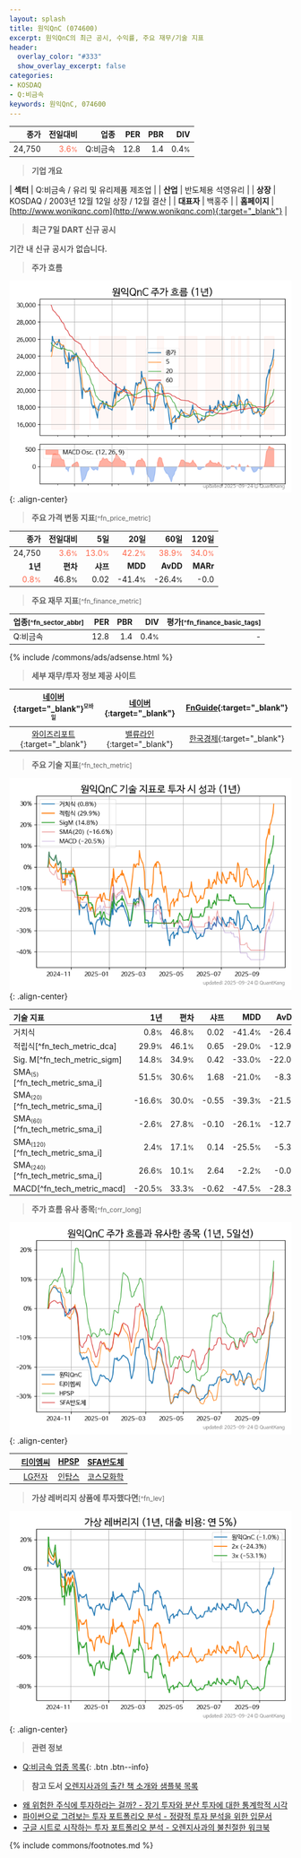 ```yaml
---
layout: splash
title: 원익QnC (074600)
excerpt: 원익QnC의 최근 공시, 수익률, 주요 재무/기술 지표
header:
  overlay_color: "#333"
  show_overlay_excerpt: false
categories:
- KOSDAQ
- Q:비금속
keywords: 원익QnC, 074600
---
```


| **종가** | **전일대비** | **업종** | **PER** | **PBR** | **DIV** |
| -------: | -----------: | -------: | ------: | ------: | ------: |
| 24,750 | <span style="color: tomato">3.6<small>%</small></span> | Q:비금속 | 12.8 | 1.4 | 0.4<small>%</small> |

<!-- more -->


> **기업 개요**<a id="company"></a>

| <span style="white-space:nowrap;">**섹터**</span> | Q:비금속 / 유리 및 유리제품 제조업 |
| <span style="white-space:nowrap;">**산업**</span> | 반도체용 석영유리 |
| <span style="white-space:nowrap;">**상장**</span> | KOSDAQ / 2003년 12월 12일 상장 / 12월 결산 |
| <span style="white-space:nowrap;">**대표자**</span> | 백홍주 |
| <span style="white-space:nowrap;">**홈페이지**</span> | [http://www.wonikqnc.com](http://www.wonikqnc.com){:target="_blank"} |


> **최근 7일 DART 신규 공시**<a id="dart"></a>

기간 내 신규 공시가 없습니다.


> **주가 흐름**<a id="price"></a>

![074600](/stock/images/074600.png){: .align-center}


> **주요 가격 변동 지표**<small>[^fn_price_metric]</small>

| **종가** | **전일대비** | **5일** | **20일** | **60일** | **120일** |
| -------: | -----------: | ------: | -------: | -------: | --------: |
| 24,750 | <span style="color: tomato">3.6<small>%</small></span> | <span style="color: tomato">13.0<small>%</small></span> | <span style="color: tomato">42.2<small>%</small></span> | <span style="color: tomato">38.9<small>%</small></span> | <span style="color: tomato">34.0<small>%</small></span> |
| **1년** | **편차** | **샤프** | **MDD** | **AvDD** | **MARr** |
| <span style="color: tomato">0.8<small>%</small></span> | 46.8<small>%</small> | 0.02 | -41.4<small>%</small> | -26.4<small>%</small> | -0.0 |


> **주요 재무 지표**<small>[^fn_finance_metric]</small>

| **업종**<small>[^fn_sector_abbr]</small> | **PER** | **PBR** | **DIV** | **평가**<small>[^fn_finance_basic_tags]</small> |
| :--------------------------------------- | ------: | ------: | ------: | ----------------------------------------------: |
| Q:비금속 | 12.8 | 1.4 | 0.4<small>%</small> | - |



{% include /commons/ads/adsense.html %}

> **세부 재무/투자 정보 제공 사이트**

| [네이버](https://m.stock.naver.com/domestic/stock/074600/finance/summary){:target="_blank"}<sup><small>모바일</small></sup> | [네이버](https://finance.naver.com/item/coinfo.naver?code=074600){:target="_blank"} | [FnGuide](https://comp.fnguide.com/SVO2/ASP/SVD_Invest.asp?gicode=A074600&MenuYn=Y){:target="_blank"} |
| :---: | :---: | :---: |
| [와이즈리포트](https://comp.wisereport.co.kr/company/c1040001.aspx?cmp_cd=074600){:target="_blank"} | [밸류라인](https://www.valueline.co.kr/finance/summary/074600){:target="_blank"} | [한국경제](https://markets.hankyung.com/stock/074600/financial-summary){:target="_blank"} |


> **주요 기술 지표**<small>[^fn_tech_metric]</small>


![074600](/stock/images/074600_tech.png){: .align-center}

| **기술 지표** | **1년** | **편차** | **샤프** | **MDD** | **AvDD** |
| :------------ | ------: | -----------: | -------: | ------: | -------: |
| 거치식 | 0.8<small>%</small> | 46.8<small>%</small> | 0.02 | -41.4<small>%</small> | -26.4<small>%</small> |
| 적립식[^fn_tech_metric_dca] | 29.9<small>%</small> | 46.1<small>%</small> | 0.65 | -29.0<small>%</small> | -12.9<small>%</small> |
| Sig. M[^fn_tech_metric_sigm] | 14.8<small>%</small> | 34.9<small>%</small> | 0.42 | -33.0<small>%</small> | -22.0<small>%</small> |
| SMA<small><sub>(5)</sub></small>[^fn_tech_metric_sma_i] | 51.5<small>%</small> | 30.6<small>%</small> | 1.68 | -21.0<small>%</small> | -8.3<small>%</small> |
| SMA<small><sub>(20)</sub></small>[^fn_tech_metric_sma_i] | -16.6<small>%</small> | 30.0<small>%</small> | -0.55 | -39.3<small>%</small> | -21.5<small>%</small> |
| SMA<small><sub>(60)</sub></small>[^fn_tech_metric_sma_i] | -2.6<small>%</small> | 27.8<small>%</small> | -0.10 | -26.1<small>%</small> | -12.7<small>%</small> |
| SMA<small><sub>(120)</sub></small>[^fn_tech_metric_sma_i] | 2.4<small>%</small> | 17.1<small>%</small> | 0.14 | -25.5<small>%</small> | -5.3<small>%</small> |
| SMA<small><sub>(240)</sub></small>[^fn_tech_metric_sma_i] | 26.6<small>%</small> | 10.1<small>%</small> | 2.64 | -2.2<small>%</small> | -0.0<small>%</small> |
| MACD[^fn_tech_metric_macd] | -20.5<small>%</small> | 33.3<small>%</small> | -0.62 | -47.5<small>%</small> | -28.3<small>%</small> |


> **주가 흐름 유사 종목**<a id="corr"></a><small>[^fn_corr_long]</small>

![074600](/stock/images/074600_corr.png){: .align-center}

|       | [티이엠씨](/425040/) | [HPSP](/403870/) | [SFA반도체](/036540/) |
| :---: | :------------------------------------: | :------------------------------------: | :------------------------------------: |
|       | [LG전자](/066570/) | [인탑스](/049070/) | [코스모화학](/005420/) |


> **가상 레버리지 상품에 투자했다면**<a id="2x"></a><small>[^fn_lev]</small>

![074600](/stock/images/074600_2x.png){: .align-center}


> **관련 정보**

- [Q:비금속 업종 목록](/stats/sector/kosdaq_업종_비금속_종목/){: .btn .btn--info}

> **참고 도서** [오렌지사과의 출간 책 소개와 샘플북 목록](https://kongdori.tistory.com/691)

- [왜 위험한 주식에 투자하라는 걸까? - 장기 투자와 분산 투자에 대한 통계학적 시각](https://kongdori.tistory.com/421)
- [파이썬으로 그려보는 투자 포트폴리오 분석  - 정량적 투자 분석을 위한 입문서](https://kongdori.tistory.com/643)
- [구글 시트로 시작하는 투자 포트폴리오 분석 - 오렌지사과의 불친절한 워크북](https://kongdori.tistory.com/449)


{% include commons/footnotes.md %}